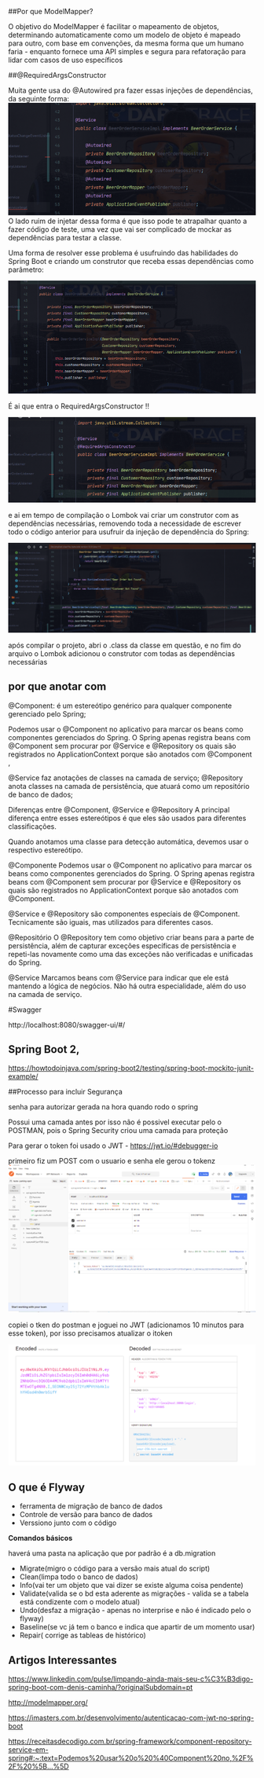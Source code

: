 
##Por que ModelMapper?

O objetivo do ModelMapper é facilitar o mapeamento de objetos, determinando automaticamente como um modelo de objeto é 
mapeado para outro, com base em convenções, da mesma forma que um humano faria - enquanto fornece uma API simples e 
segura para refatoração para lidar com casos de uso específicos

##@RequiredArgsConstructor

Muita gente usa do @Autowired pra fazer essas injeções de dependências, da seguinte forma:
![img.png](img.png)
O lado ruim de injetar dessa forma é que isso pode te atrapalhar quanto a fazer código de teste, uma vez que vai ser 
complicado de mockar as dependências para testar a classe.

Uma forma de resolver esse problema é usufruindo das habilidades do Spring Boot e criando um construtor que receba essas
dependências como parâmetro:

![img_1.png](img_1.png)

É ai que entra o RequiredArgsConstructor !!

![img_2.png](img_2.png)

e ai em tempo de compilação o Lombok vai criar um construtor com as dependências necessárias, removendo toda a
necessidade de escrever todo o código anterior para usufruir da injeção de dependência do Spring:

![img_3.png](img_3.png)

após compilar o projeto, abri o .class da classe em questão, e no fim do arquivo o Lombok adicionou o construtor com
todas as dependências necessárias

## por que anotar com
@Component: é um estereótipo genérico para qualquer componente gerenciado pelo Spring;

Podemos usar o @Component no aplicativo para marcar os beans como componentes gerenciados do Spring. O Spring apenas
registra beans com @Component sem procurar por @Service e @Repository os quais são registrados no ApplicationContext
porque são anotados com @Component ,


@Service faz anotações de classes na camada de serviço;
@Repository anota classes na camada de persistência, que atuará como um repositório de banco de dados;

Diferenças entre @Component, @Service e @Repository
A principal diferença entre esses estereótipos é que eles são usados para diferentes classificações.

Quando anotamos uma classe para detecção automática, devemos usar o respectivo estereótipo.

@Componente
Podemos usar o @Component no aplicativo para marcar os beans como componentes gerenciados do Spring. O Spring apenas 
registra beans com @Component sem procurar por @Service e @Repository os quais são registrados no ApplicationContext 
porque são anotados com @Component.

@Service e @Repository são componentes especíais de @Component. Tecnicamente são iguais, mas utilizados para diferentes casos.

@Repositório
O @Repository tem como objetivo criar beans para a parte de persistência, além de capturar exceções específicas de 
persistência e repeti-las novamente como uma das exceções não verificadas e unificadas do Spring.

@Service
Marcamos beans com @Service para indicar que ele está mantendo a lógica de negócios. Não há outra especialidade, além 
do uso na camada de serviço.

#Swagger

http://localhost:8080/swagger-ui/#/


## Spring Boot 2,
https://howtodoinjava.com/spring-boot2/testing/spring-boot-mockito-junit-example/


##Processo para incluir Segurança

senha para autorizar gerada na hora quando rodo o spring

Possui uma camada antes por isso não é possivel executar pelo o POSTMAN, pois o Spring Security criou uma camada para proteção

Para gerar o token foi usado o JWT - https://jwt.io/#debugger-io


primeiro fiz um POST com o usuario e senha ele gerou o tokenz\
![img_5.png](img_5.png)

copiei o tken do postman e joguei no JWT (adicionamos 10 minutos para esse token), por isso precisamos atualizar o itoken 

![img_4.png](img_4.png)


## O que é Flyway

- ferramenta de migração de banco de dados
- Controle de versão para banco de dados
- Verssiono junto com o código

 **Comandos básicos**


haverá uma pasta na aplicação que por padrão é a db.migration
- Migrate(migro o código para a versão mais atual do script)
- Clean(limpa todo o banco de dados)
- Info(vai ter um objeto que vai dizer se existe alguma coisa pendente)
- Validate(valida se o bd esta aderente as migrações - valida se a tabela está condizente com o modelo atual)
- Undo(desfaz a migração - apenas no interprise e não é indicado pelo o flyway)
- Baseline(se vc já tem o banco e indica que apartir de um momento usar)
- Repair( corrige as tableas de histórico)




## Artigos Interessantes

https://www.linkedin.com/pulse/limpando-ainda-mais-seu-c%C3%B3digo-spring-boot-com-denis-caminha/?originalSubdomain=pt

http://modelmapper.org/

https://imasters.com.br/desenvolvimento/autenticacao-com-jwt-no-spring-boot

https://receitasdecodigo.com.br/spring-framework/component-repository-service-em-spring#:~:text=Podemos%20usar%20o%20%40Component%20no,%2F%2F%20%5B...%5D